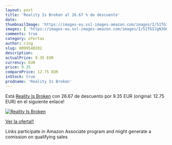 ```yaml
---
layout: post
title: 'Reality Is Broken al 26.67 % de descuento'
date: 
thumbnailImage: 'https://images-eu.ssl-images-amazon.com/images/I/51TGIJgN3OL._SL200_.jpg'
images: [ 'https://images-eu.ssl-images-amazon.com/images/I/51TGIJgN3OL._SL200_.jpg' ]
comments: true
category: ofertas
author: ring
slug: 0099540282
description:
actualPrice: 9.35 EUR
currency: EUR
price: 9.35
comparePrice: 12.75 EUR
inStock: true
prodname: 'Reality Is Broken'
---
```


Está [Reality Is Broken](https://www.amazon.es/dp/0099540282/?tag=tolees-21) con 26.67 de descuento por 9.35 EUR (original: 12.75 EUR) en el siguiente enlace!

[![Reality Is Broken](https://images-eu.ssl-images-amazon.com/images/I/51TGIJgN3OL._SL200_.jpg)](https://www.amazon.es/dp/0099540282/?tag=tolees-21)

[Ver la oferta!!](https://www.amazon.es/dp/0099540282/?tag=tolees-21)

Links participate in Amazon Associate program and might generate a comission on qualifying sales


